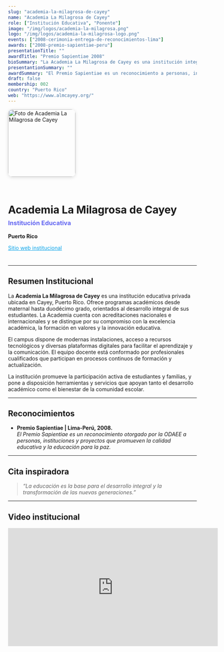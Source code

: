 ```yaml
---
slug: "academia-la-milagrosa-de-cayey"
name: "Academia La Milagrosa de Cayey"
role: ["Institución Educativa", "Ponente"]
image: "/img/logos/academia-la-milagrosa.png"
logo: "/img/logos/academia-la-milagrosa-logo.png"  
events: ["2008-cerimonia-entrega-de-reconocimientos-lima"]
awards: ["2008-premio-sapientiae-peru"]
presentationTitle: ""
awardTitle: "Premio Sapientiae 2008"
bioSummary: "La Academia La Milagrosa de Cayey es una institución integral y moderna, comprometida con desarrollar la excelencia académica y personal de sus estudiantes, apoyada en sólida infraestructura, plataformas digitales y cuerpo docente calificado."
presentantionSummary: ""
awardSummary: "El Premio Sapientiae es un reconocimiento a personas, instituciones y proyectos que promueven la calidad educativa y la educación para la paz."
draft: false
membership: 002
country: "Puerto Rico"
web: "https://www.almcayey.org/"
---
```


<div style="display:flex; align-items:center; gap:2rem; flex-wrap:wrap; margin-bottom:1.5rem;">
  <div>
    <img src="/img/logos/academia-la-milagrosa.png" alt="Foto de Academia La Milagrosa de Cayey" style="width:180px; border-radius:12px; box-shadow:0 2px 10px #0002;">
  </div>
  <div>
    <h1 style="margin-bottom:0.3em;">Academia La Milagrosa de Cayey</h1>
    <h3 style="margin-top:0; color:#6366f1;">Institución Educativa</h3>
    <p><strong>Puerto Rico</strong></p>
    <p>
      <a href="https://www.almcayey.org/" target="_blank" rel="noopener" style="color:#0ea5e9;">
        Sitio web institucional
      </a>
    </p>
  </div>

</div>

---

## Resumen Institucional

La **Academia La Milagrosa de Cayey** es una institución educativa privada ubicada en Cayey, Puerto Rico. Ofrece programas académicos desde maternal hasta duodécimo grado, orientados al desarrollo integral de sus estudiantes. La Academia cuenta con acreditaciones nacionales e internacionales y se distingue por su compromiso con la excelencia académica, la formación en valores y la innovación educativa.

El campus dispone de modernas instalaciones, acceso a recursos tecnológicos y diversas plataformas digitales para facilitar el aprendizaje y la comunicación. El equipo docente está conformado por profesionales cualificados que participan en procesos continuos de formación y actualización.

La institución promueve la participación activa de estudiantes y familias, y pone a disposición herramientas y servicios que apoyan tanto el desarrollo académico como el bienestar de la comunidad escolar.

---

## Reconocimientos

- **Premio Sapientiae | Lima-Perú, 2008.**  
  _El Premio Sapientiae es un reconocimiento otorgado por la ODAEE a personas, instituciones y proyectos que promueven la calidad educativa y la educación para la paz._

---

## Cita inspiradora
> _“La educación es la base para el desarrollo integral y la transformación de las nuevas generaciones.”_

***

## Video institucional

<iframe width="560" height="315" src="https://www.youtube.com/embed/HFUARkBjZzo?si=2jmHBZNZ0jORaLKp" title="YouTube video player" frameborder="0" allow="accelerometer; autoplay; clipboard-write; encrypted-media; gyroscope; picture-in-picture; web-share" referrerpolicy="strict-origin-when-cross-origin" allowfullscreen></iframe>


